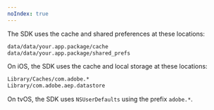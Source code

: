```yaml
---
noIndex: true
---
```


<Variant platform="android" repeat="2"/>

The SDK uses the cache and shared preferences at these locations:

```bash
data/data/your.app.package/cache
data/data/your.app.package/shared_prefs
```

<Variant platform="ios" repeat="3"/>

On iOS, the SDK uses the cache and local storage at these locations:

```bash
Library/Caches/com.adobe.*
Library/com.adobe.aep.datastore
```

On tvOS, the SDK uses `NSUserDefaults` using the prefix `adobe.*`.